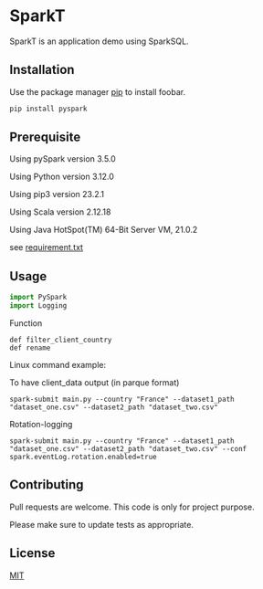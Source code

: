 # SparkT

SparkT is an application demo using SparkSQL.

## Installation

Use the package manager [pip](https://pip.pypa.io/en/stable/) to install foobar.

```bash
pip install pyspark
```

## Prerequisite 
Using pySpark version 3.5.0

Using Python version 3.12.0

Using pip3 version 23.2.1 

Using Scala version 2.12.18

Using Java HotSpot(TM) 64-Bit Server VM, 21.0.2

see [requirement.txt](https://github.com/ruiiyang/sparkTest/blob/main/requirements.txt)

## Usage

```python
import PySpark
import Logging
```
Function
```
def filter_client_country
def rename 
```

Linux command example:

To have client_data output (in parque format) 
```
spark-submit main.py --country "France" --dataset1_path "dataset_one.csv" --dataset2_path "dataset_two.csv" 

```

Rotation-logging
```
spark-submit main.py --country "France" --dataset1_path "dataset_one.csv" --dataset2_path "dataset_two.csv" --conf spark.eventLog.rotation.enabled=true 
```

## Contributing

Pull requests are welcome. This code is only for project purpose.

Please make sure to update tests as appropriate.

## License

[MIT](https://choosealicense.com/licenses/mit/)
